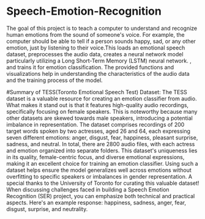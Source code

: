 # Speech-Emotion-Recognition
The goal of this project is to teach a computer to understand and recognize human emotions from the sound of someone's voice. For example, the computer should be able to tell if a person sounds happy, sad, or any other emotion, just by listening to their voice.This loads an emotional speech dataset, preprocesses the audio data, creates a neural network model particularly utilizing a Long Short-Term Memory (LSTM) neural network. , and trains it for emotion classification. The provided functions and visualizations help in understanding the characteristics of the audio data and the training process of the model.


#Summary of TESS(Toronto Emotional Speech Test) Dataset:
The TESS dataset is a valuable resource for creating an emotion classifier from audio. What makes it stand out is that it features high-quality audio recordings, specifically focusing on female speakers. This is noteworthy because many other datasets are skewed towards male speakers, introducing a potential imbalance in representation.
The dataset comprises recordings of 200 target words spoken by two actresses, aged 26 and 64, each expressing seven different emotions: anger, disgust, fear, happiness, pleasant surprise, sadness, and neutral. In total, there are 2800 audio files, with each actress and emotion organized into separate folders.
This dataset's uniqueness lies in its quality, female-centric focus, and diverse emotional expressions, making it an excellent choice for training an emotion classifier. Using such a dataset helps ensure the model generalizes well across emotions without overfitting to specific speakers or imbalances in gender representation.
A special thanks to the University of Toronto for curating this valuable dataset!
When discussing challenges faced in building a Speech Emotion Recognition (SER) project, you can emphasize both technical and practical aspects. Here's an example response:
happiness, sadness, anger, fear, disgust, surprise, and neutrality.
